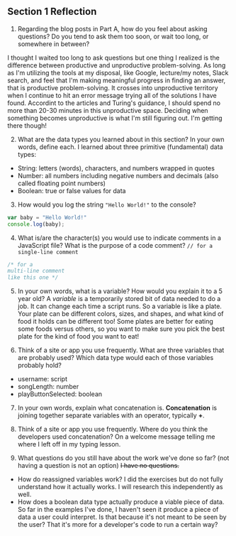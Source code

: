 ## Section 1 Reflection

1. Regarding the blog posts in Part A, how do you feel about asking questions? Do you tend to ask them too soon, or wait too long, or somewhere in between?

I thought I waited too long to ask questions but one thing I realized is the difference between productive and unproductive problem-solving. As long as I'm utilizing the tools at my disposal, like Google, lecture/my notes, Slack search, and feel that I'm making meaningful progress in finding an answer, that is productive problem-solving. It crosses into unproductive territory when I continue to hit an error message trying all of the solutions I have found. Accordint to the articles and Turing's guidance, I should spend no more than 20-30 minutes in this unproductive space. Deciding when something becomes unproductive is what I'm still figuring out. I'm getting there though!

2. What are the data types you learned about in this section? In your own words, define each.
I learned about three primitive (fundamental) data types:
  * String: letters (words), characters, and numbers wrapped in quotes
  * Number: all numbers including negative numbers and decimals (also called floating point numbers)
  * Boolean: true or false values for data

3. How would you log the string `"Hello World!"` to the console?
```javaScript
var baby = "Hello World!"
console.log(baby);
```
4. What is/are the character(s) you would use to indicate comments in a JavaScript file? What is the purpose of a code comment?
``// for a single-line comment``

```javaScript
/* for a
multi-line comment
like this one */
```

5. In your own words, what is a variable? How would you explain it to a 5 year old?
A *variable* is a temporarily stored bit of data needed to do a job. It can change each time a script runs.
So a variable is like a plate. Your plate can be different colors, sizes, and shapes, and what kind of food it holds can be different too! Some plates are better for eating some foods versus others, so you want to make sure you pick the best plate for the kind of food you want to eat!

6. Think of a site or app you use frequently. What are three variables that are probably used? Which data type would each of those variables probably hold?
  * username: script
  * songLength: number
  * playButtonSelected: boolean

7. In your own words, explain what concatenation is.
**Concatenation** is joining together separate variables with an operator, typically **+**.

8. Think of a site or app you use frequently. Where do you think the developers used concatenation?
On a welcome message telling me where I left off in my typing lesson.

9. What questions do you still have about the work we've done so far? (not having a question is not an option)
~~I have no questions.~~
  * How do reassigned variables work? I did the exercises but do not fully understand how it actually works. I will research this independently as well.
  * How does a boolean data type actually produce a viable piece of data. So far in the examples I've done, I haven't seen it produce a piece of data a user could interpret. Is that because it's not meant to be seen by the user? That it's more for a developer's code to run a certain way?
